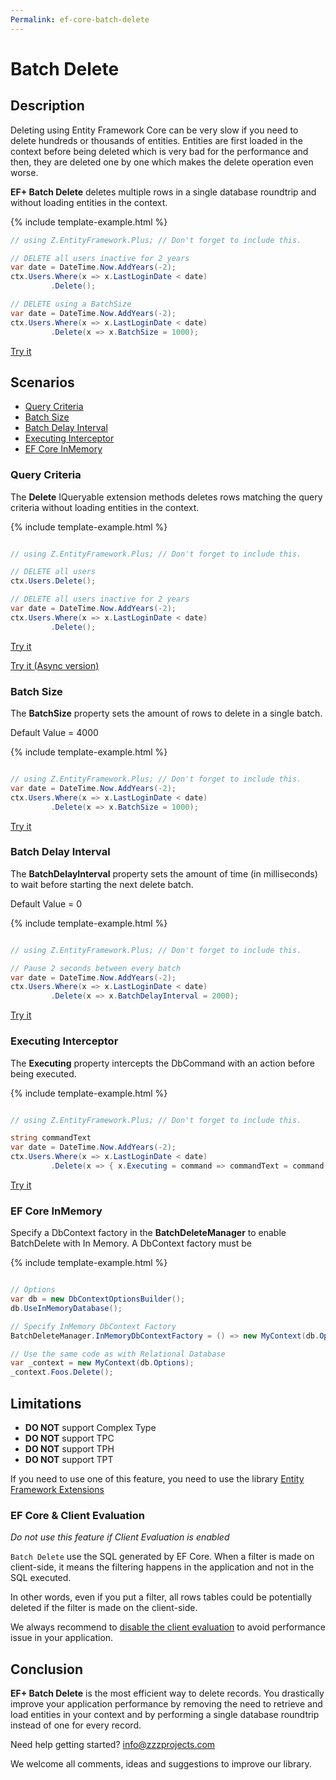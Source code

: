 ```yaml
---
Permalink: ef-core-batch-delete
---
```


# Batch Delete

## Description

Deleting using Entity Framework Core can be very slow if you need to delete hundreds or thousands of entities. Entities are first loaded in the context before being deleted which is very bad for the performance and then, they are deleted one by one which makes the delete operation even worse.

**EF+ Batch Delete** deletes multiple rows in a single database roundtrip and without loading entities in the context.

{% include template-example.html %} 
```csharp
// using Z.EntityFramework.Plus; // Don't forget to include this.

// DELETE all users inactive for 2 years
var date = DateTime.Now.AddYears(-2);
ctx.Users.Where(x => x.LastLoginDate < date)
         .Delete();

// DELETE using a BatchSize
var date = DateTime.Now.AddYears(-2);
ctx.Users.Where(x => x.LastLoginDate < date)
         .Delete(x => x.BatchSize = 1000);

```
[Try it](https://dotnetfiddle.net/8qqyPw)

## Scenarios
 
 - [Query Criteria](#query-criteria)
 - [Batch Size](#batch-size)
 - [Batch Delay Interval](#batch-delay-interval)
 - [Executing Interceptor](#executing-interceptor)
 - [EF Core InMemory](#ef-core-inmemory)
 
### Query Criteria

The **Delete** IQueryable extension methods deletes rows matching the query criteria without loading entities in the context.

{% include template-example.html %} 
```csharp

// using Z.EntityFramework.Plus; // Don't forget to include this.

// DELETE all users
ctx.Users.Delete();

// DELETE all users inactive for 2 years
var date = DateTime.Now.AddYears(-2);
ctx.Users.Where(x => x.LastLoginDate < date)
         .Delete();

```

[Try it](https://dotnetfiddle.net/HQauA0)

[Try it (Async version)](https://dotnetfiddle.net/Xdxjg1)

### Batch Size

The **BatchSize** property sets the amount of rows to delete in a single batch.

Default Value = 4000


{% include template-example.html %} 
```csharp

// using Z.EntityFramework.Plus; // Don't forget to include this.
var date = DateTime.Now.AddYears(-2);
ctx.Users.Where(x => x.LastLoginDate < date)
         .Delete(x => x.BatchSize = 1000);

```
[Try it](https://dotnetfiddle.net/CpzGUz)

### Batch Delay Interval

The **BatchDelayInterval** property sets the amount of time (in milliseconds) to wait before starting the next delete batch.

Default Value = 0

{% include template-example.html %} 
```csharp

// using Z.EntityFramework.Plus; // Don't forget to include this.

// Pause 2 seconds between every batch
var date = DateTime.Now.AddYears(-2);
ctx.Users.Where(x => x.LastLoginDate < date)
         .Delete(x => x.BatchDelayInterval = 2000);

```
[Try it](https://dotnetfiddle.net/3iRApA)

### Executing Interceptor

The **Executing** property intercepts the DbCommand with an action before being executed.

{% include template-example.html %} 
```csharp

// using Z.EntityFramework.Plus; // Don't forget to include this.

string commandText
var date = DateTime.Now.AddYears(-2);
ctx.Users.Where(x => x.LastLoginDate < date)
         .Delete(x => { x.Executing = command => commandText = command.CommandText; });

```
[Try it](https://dotnetfiddle.net/KrtT0e)
 
### EF Core InMemory

Specify a DbContext factory in the **BatchDeleteManager** to enable BatchDelete with In Memory. A DbContext factory must be

{% include template-example.html %} 
```csharp

// Options
var db = new DbContextOptionsBuilder();
db.UseInMemoryDatabase();

// Specify InMemory DbContext Factory
BatchDeleteManager.InMemoryDbContextFactory = () => new MyContext(db.Options);

// Use the same code as with Relational Database
var _context = new MyContext(db.Options);
_context.Foos.Delete();

```

## Limitations

 - **DO NOT** support Complex Type
 - **DO NOT** support TPC
 - **DO NOT** support TPH
 - **DO NOT** support TPT
 
If you need to use one of this feature, you need to use the library [Entity Framework Extensions](https://entityframework-extensions.net/)

### EF Core & Client Evaluation
 
 _Do not use this feature if Client Evaluation is enabled_
 
`Batch Delete` use the SQL generated by EF Core. When a filter is made on client-side, it means the filtering happens in the application and not in the SQL executed.

In other words, even if you put a filter, all rows tables could be potentially deleted if the filter is made on the client-side.

We always recommend to [disable the client evaluation](https://docs.microsoft.com/en-us/ef/core/querying/client-eval#optional-behavior-throw-an-exception-for-client-evaluation) to avoid performance issue in your application.

## Conclusion

**EF+ Batch Delete** is the most efficient way to delete records. You drastically improve your application performance by removing the need to retrieve and load entities in your context and by performing a single database roundtrip instead of one for every record.

Need help getting started? [info@zzzprojects.com](mailto:info@zzzprojects.com)

We welcome all comments, ideas and suggestions to improve our library.
